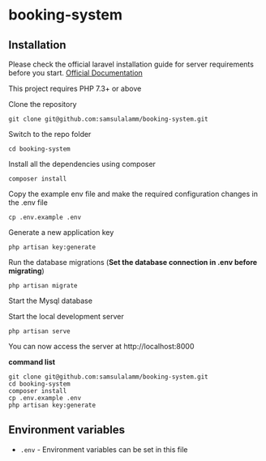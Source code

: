 # booking-system

## Installation

Please check the official laravel installation guide for server requirements before you start. [Official Documentation](https://laravel.com/docs/5.4/installation#installation)

This project requires PHP 7.3+ or above

Clone the repository

    git clone git@github.com:samsulalamm/booking-system.git

Switch to the repo folder

    cd booking-system

Install all the dependencies using composer

    composer install

Copy the example env file and make the required configuration changes in the .env file

    cp .env.example .env

Generate a new application key

    php artisan key:generate

Run the database migrations (**Set the database connection in .env before migrating**)

    php artisan migrate
   
Start the Mysql database

Start the local development server

    php artisan serve

You can now access the server at http://localhost:8000

**command list**

    git clone git@github.com:samsulalamm/booking-system.git
    cd booking-system
    composer install
    cp .env.example .env
    php artisan key:generate

## Environment variables

- `.env` - Environment variables can be set in this file
